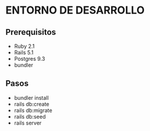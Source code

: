 # ENTORNO DE DESARROLLO

## Prerequisitos
- Ruby 2.1
- Rails 5.1
- Postgres 9.3
- bundler

## Pasos

- bundler install
- rails db:create
- rails db:migrate
- rails db:seed
- rails server

